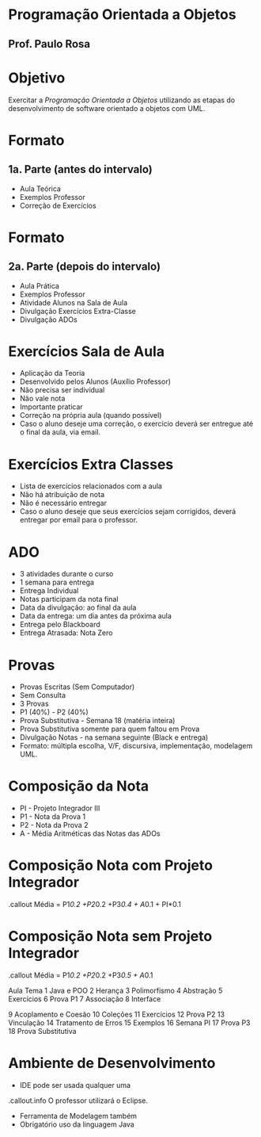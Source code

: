 <!SLIDE section center>
# Programação Orientada a Objetos
## Prof. Paulo Rosa

<!SLIDE>
# Objetivo
Exercitar a _Programação Orientada a Objetos_ utilizando as etapas do 
desenvolvimento de software orientado a objetos com UML.


<!SLIDE incremental>
# Formato
## 1a. Parte (antes do intervalo)
* Aula Teórica
* Exemplos Professor
* Correção de Exercícios


<!SLIDE incremental>
# Formato
## 2a. Parte (depois do intervalo)
* Aula Prática 
* Exemplos Professor
* Atividade Alunos na Sala de Aula
* Divulgação Exercícios Extra-Classe
* Divulgação ADOs


<!SLIDE incremental>
# Exercícios Sala de Aula
* Aplicação da Teoria
* Desenvolvido pelos Alunos (Auxílio Professor)
* Não precisa ser individual
* Não vale nota
* Importante praticar
* Correção na própria aula (quando possível)
* Caso o aluno deseje uma correção, o exercício deverá ser entregue até o final da aula, via email.


<!SLIDE incremental>
# Exercícios Extra Classes
* Lista de exercícios relacionados com a aula
* Não há atribuição de nota
* Não é necessário entregar
* Caso o aluno deseje que seus exercícios sejam corrigidos, deverá entregar por email para o professor.


<!SLIDE incremental>
# ADO
* 3 atividades durante o curso
* 1 semana para entrega
* Entrega Individual
* Notas participam da nota final
* Data da divulgação: ao final da aula
* Data da entrega: um dia antes da próxima aula
* Entrega pelo Blackboard
* Entrega Atrasada: Nota Zero


<!SLIDE incremental>
# Provas
* Provas Escritas (Sem Computador)
* Sem Consulta
* 3 Provas
* P1 (40%) - P2 (40%)
* Prova Substitutiva - Semana 18 (matéria inteira)
* Prova Substitutiva somente para quem faltou em Prova
* Divulgação Notas - na semana seguinte (Black e entrega)
* Formato: múltipla escolha, V/F, discursiva, implementação, modelagem UML.


<!SLIDE>
# Composição da Nota
* PI - Projeto Integrador III
* P1 - Nota da Prova 1
* P2 - Nota da Prova 2
* A - Média Aritméticas das Notas das ADOs

<!SLIDE>
# Composição Nota com Projeto Integrador
.callout Média = P1*0.2 +P2*0.2 +P3*0.4 + A*0.1 + PI*0.1

<!SLIDE>
# Composição Nota sem Projeto Integrador
.callout Média = P1*0.2 +P2*0.2 +P3*0.5 + A*0.1



<!SLIDE>

 Aula
Tema
1
Java e POO
2
Herança
3
Polimorfismo
4
Abstração
5
Exercícios
6
Prova P1
7
Associação
8
Interface


 9
Acoplamento e Coesão
10
Coleções
11
Exercícios
12
Prova P2
13
Vinculação
14
Tratamento de Erros
15
Exemplos
16
Semana PI
17
Prova P3
18
Prova Substitutiva




<!SLIDE>
# Ambiente de Desenvolvimento

* IDE pode ser usada qualquer uma

.callout.info O professor utilizará o Eclipse.

* Ferramenta de Modelagem também
* Obrigatório uso da linguagem Java

